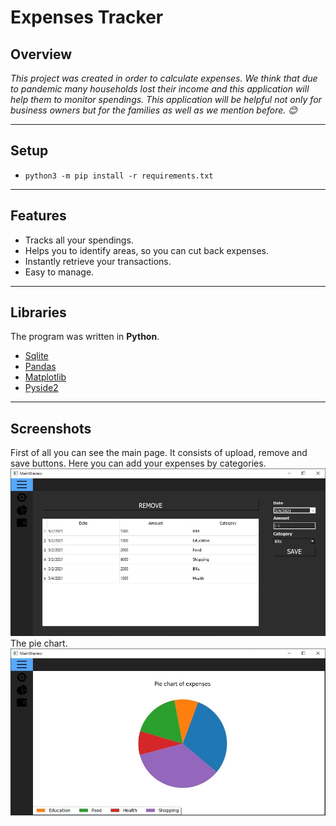 # Expenses Tracker

## Overview

*This project was created in order to calculate expenses. 
We think that due to pandemic many households lost their income and this application will help them to monitor spendings. 
This application will be helpful not only for business owners but for the families as well as we mention before. :blush:*
___

## Setup
+ ```python3 -m pip install -r requirements.txt```
___
## Features

+ Tracks all your spendings.
+ Helps you to identify areas, so you can cut back expenses.
+ Instantly retrieve your transactions.
+ Easy to manage.
___
## Libraries

The program was written in **Python**.
+ [Sqlite](https://www.sqlite.org/index.html)
+ [Pandas](https://pandas.pydata.org/)
+ [Matplotlib](https://matplotlib.org/)
+ [Pyside2](https://www.qt.io/qt-for-python)
___
## Screenshots

First of all you can see the main page. It consists of upload, remove and save buttons. Here you can add your expenses by categories.
![](https://github.com/mortemab/images/blob/main/photo_2021-05-04_09-53-44.jpg?raw=true)
The pie chart.
![](https://github.com/mortemab/images/blob/main/photo_2021-05-04_09-53-50.jpg?raw=true)


